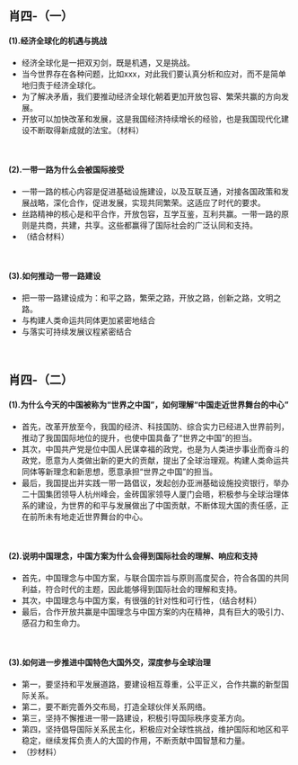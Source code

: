 ##	肖四-（一）

####	(1).经济全球化的机遇与挑战

*	经济全球化是一把双刃剑，既是机遇，又是挑战。
*	当今世界存在各种问题，比如xxx，对此我们要认真分析和应对，而不是简单地归责于经济全球化。
*	为了解决矛盾，我们要推动经济全球化朝着更加开放包容、繁荣共赢的方向发展。
*	开放可以加快改革和发展，这是我国经济持续增长的经验，也是我国现代化建设不断取得新成就的法宝。（材料）

<br/>

####	(2).一带一路为什么会被国际接受

*	一带一路的核心内容是促进基础设施建设，以及互联互通，对接各国政策和发展战略，深化合作，促进发展，实现共同繁荣。这适应了时代的要求。
*	丝路精神的核心是和平合作，开放包容，互学互鉴，互利共赢。一带一路的原则是共商，共建，共享。这些都赢得了国际社会的广泛认同和支持。
*	（结合材料）

<br/>

####	(3).如何推动一带一路建设

*	把一带一路建设成为：和平之路，繁荣之路，开放之路，创新之路，文明之路。
*	与构建人类命运共同体更加紧密地结合
*	与落实可持续发展议程紧密结合

<br/>

##	肖四-（二）

####	(1).为什么今天的中国被称为“世界之中国”，如何理解“中国走近世界舞台的中心”

*	首先，改革开放至今，我国的经济、科技国防、综合实力已经进入世界前列，推动了我国国际地位的提升，也使中国具备了“世界之中国”的担当。
*	其次，中国共产党是位中国人民谋幸福的政党，也是为人类进步事业而奋斗的政党，愿意为人类做出新的更大的贡献，提出了全球治理观。构建人类命运共同体等新理念和新思想，愿意承担“世界之中国”的担当。
*	最后，我国提出并实践一带一路倡议，发起创办亚洲基础设施投资银行，举办二十国集团领导人杭州峰会，金砖国家领导人厦门会晤，积极参与全球治理体系的建设，为世界的和平与发展做出了中国贡献，不断体现大国的责任感，正在前所未有地走近世界舞台的中心。

<br/>

####	(2).说明中国理念，中国方案为什么会得到国际社会的理解、响应和支持

*	首先，中国理念与中国方案，与联合国宗旨与原则高度契合，符合各国的共同利益，符合时代的主题，因此能够得到国际社会的理解和支持。
*	其次，中国理念与中国方案，有很强的针对性和可行性，（结合材料）
*	最后，合作开放共赢是中国理念与中国方案的内在精神，具有巨大的吸引力、感召力和生命力。

<br/>

####	(3).如何进一步推进中国特色大国外交，深度参与全球治理

*	第一，要坚持和平发展道路，要建设相互尊重，公平正义，合作共赢的新型国际关系。
*	第二，要不断完善外交布局，打造全球伙伴关系网络。
*	第三，坚持不懈推进一带一路建设，积极引导国际秩序变革方向。
*	第四，坚持倡导国际关系民主化，积极应对全球性挑战，维护国际和地区和平稳定，继续发挥负责人的大国的作用，不断贡献中国智慧和力量。
*	（抄材料）

<br/>

